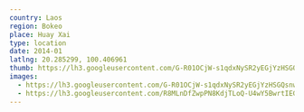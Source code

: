 ```yaml
---
country: Laos
region: Bokeo
place: Huay Xai
type: location
date: 2014-01
latlng: 20.285299, 100.406961
thumb: https://lh3.googleusercontent.com/G-R01OCjW-s1qdxNySR2yEGjYzHSGQsnwPrK6HwZ991xpBLBmalADb9oER91h2-7QhELS9PUryYkpeiRM8csY7YgW24E2mwlrPYmOVxFhjKUAx2U94h8BemokSzSo8lsXLaWHdFYMw
images:
  - https://lh3.googleusercontent.com/G-R01OCjW-s1qdxNySR2yEGjYzHSGQsnwPrK6HwZ991xpBLBmalADb9oER91h2-7QhELS9PUryYkpeiRM8csY7YgW24E2mwlrPYmOVxFhjKUAx2U94h8BemokSzSo8lsXLaWHdFYMw
  - https://lh3.googleusercontent.com/R8MLnDfZwpPN8KdjTLoQ-U4wY5BwrtIEGHsQ_I35DcQk9OAWB9EX5A404aOfHCv8o1dhV03IaOL19eKOZ-yq7ihQ_AmOENKDLMmznFH0sWRURas9F5ltZXGdaIY_ODSTubTKgs3h-g
---
```


